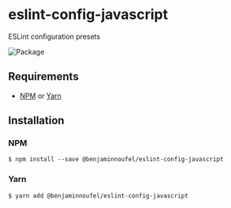 # eslint-config-javascript

ESLint configuration presets

![Package](https://github.com/benjaminnoufel/eslint-config-javascript/workflows/Package/badge.svg)

## Requirements

- [NPM][npm] or [Yarn][yarn]

## Installation

### NPM

```console
$ npm install --save @benjaminnoufel/eslint-config-javascript
```

### Yarn

```console
$ yarn add @benjaminnoufel/eslint-config-javascript
```

[npm]: https://www.npmjs.com/
[yarn]: https://yarnpkg.com/
